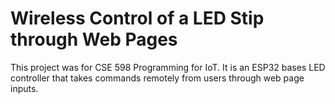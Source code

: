# Wireless Control of a LED Stip through Web Pages

This project was for CSE 598 Programming for IoT. It is an ESP32 bases LED controller that takes commands remotely from users through web page inputs.
